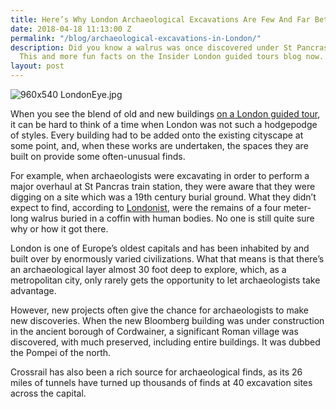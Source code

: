 ```yaml
---
title: Here’s Why London Archaeological Excavations Are Few And Far Between
date: 2018-04-18 11:13:00 Z
permalink: "/blog/archaeological-excavations-in-London/"
description: Did you know a walrus was once discovered under St Pancras train station?
  This and more fun facts on the Insider London guided tours blog now. Take a look!
layout: post
---
```


![960x540 LondonEye.jpg](/uploads/960x540%20LondonEye.jpg)

When you see the blend of old and new buildings [on a London guided tour](https://www.insider-london.co.uk/tours/sustainable-london-architecture-tour/), it can be hard to think of a time when London was not such a hodgepodge of styles. Every building had to be added onto the existing cityscape at some point, and, when these works are undertaken, the spaces they are built on provide some often-unusual finds. 

For example, when archaeologists were excavating in order to perform a major overhaul at St Pancras train station, they were aware that they were digging on a site which was a 19th century burial ground. What they didn’t expect to find, according to [Londonist](https://londonist.com/london/secret/why-was-a-walrus-found-buried-next-to-a-human-body-beneath-king-s-cross), were the remains of a four meter-long walrus buried in a coffin with human bodies. No one is still quite sure why or how it got there. 

London is one of Europe’s oldest capitals and has been inhabited by and built over by enormously varied civilizations. What that means is that there’s an archaeological layer almost 30 foot deep to explore, which, as a metropolitan city, only rarely gets the opportunity to let archaeologists take advantage. 

However, new projects often give the chance for archaeologists to make new discoveries. When the new Bloomberg building was under construction in the ancient borough of Cordwainer, a significant Roman village was discovered, with much preserved, including entire buildings. It was dubbed the Pompei of the north. 

Crossrail has also been a rich source for archaeological finds, as its 26 miles of tunnels have turned up thousands of finds at 40 excavation sites across the capital. 